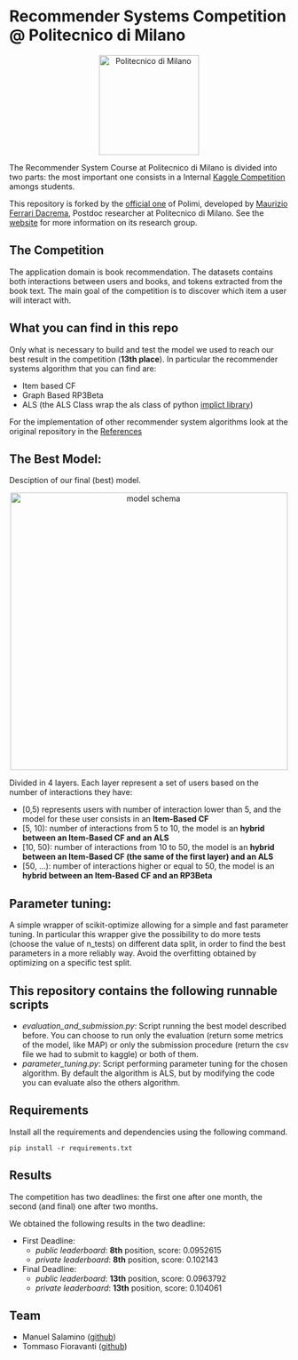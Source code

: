 # Recommender Systems Competition @ Politecnico di Milano

<p align="center">
    <img src="https://i.imgur.com/mPb3Qbd.gif" width="180" alt="Politecnico di Milano"/>
</p>

The Recommender System Course at Politecnico di Milano is divided into two parts: the most important one consists in a Internal [Kaggle Competition](https://www.kaggle.com/c/recommender-system-2020-challenge-polimi) amongs students.

This repository is forked by the [official one](https://github.com/MaurizioFD/RecSys_Course_AT_PoliMi) of Polimi, developed by [Maurizio Ferrari Dacrema](https://mauriziofd.github.io/), Postdoc researcher at Politecnico di Milano. See the [website](http://recsys.deib.polimi.it/) for more information on its research group.


## The Competition
The application domain is book recommendation. The datasets contains both interactions between users and books, and tokens extracted from the book text. The main goal of the competition is to discover which item a user will interact with.



## What you can find in this repo
 Only what is necessary to build and test the model we used to reach our best result in the competition (**13th place**).
 In particular the recommender systems algorithm that you can find are:
 * Item based CF
 * Graph Based RP3Beta
 * ALS (the ALS Class wrap the als class of python [implict library](https://implicit.readthedocs.io/en/latest/als.html))
 
 For the implementation of other recommender system algorithms look at the original repository in the [References](#References)
 
## The Best Model:
 Desciption of our final (best) model.
 
 <p align="center">
    <img src="https://i.imgur.com/p4SBP8b.png" width="500" alt="model schema"/>
</p>

Divided in 4 layers. Each layer represent a set of users based on the number of interactions they have:
 - \[0,5) represents users with number of interaction lower than 5, and the model for these user consists in an **Item-Based CF**
 - \[5, 10): number of interactions from 5 to 10, the model is an **hybrid between an Item-Based CF and an ALS**
 - \[10, 50): number of interactions from 10 to 50, the model is an **hybrid between an Item-Based CF (the same of the first layer) and an ALS**
 - \[50, ...): number of interactions higher or equal to 50, the model is an **hybrid between an Item-Based CF and an RP3Beta**
 
## Parameter tuning:
A simple wrapper of scikit-optimize allowing for a simple and fast parameter tuning.
In particular this wrapper give the possibility to do more tests (choose the value of n_tests) on different data split, in order to find the best parameters in a more reliably way. Avoid the overfitting obtained by optimizing on a specific test split.
 
## This repository contains the following runnable scripts

 - *evaluation_and_submission.py*: Script running the best model described before. You can choose to run only the evaluation (return some metrics of the model, like MAP) or only the submission procedure (return the csv file we had to submit to kaggle) or both of them.
 - *parameter_tuning.py*: Script performing parameter tuning for the chosen algorithm. By default the algorithm is ALS, but by modifying the code you can evaluate also the others algorithm.
 

## Requirements

Install all the requirements and dependencies using the following command.
```console
pip install -r requirements.txt
```

## Results
The competition has two deadlines: the first one after one month, the second (and final) one after two months.

We obtained the following results in the two deadline:
* First Deadline:
    * *public leaderboard*: **8th** position, score: 0.0952615
    * *private leaderboard*: **8th** position, score: 0.102143
* Final Deadline:
    * *public leaderboard*: **13th** position, score: 0.0963792
    * *private leaderboard*: **13th** position, score: 0.104061

## Team
* Manuel Salamino ([github](https://github.com/manuelsalamino))
* Tommaso Fioravanti ([github](https://github.com/tommasofioravanti))
